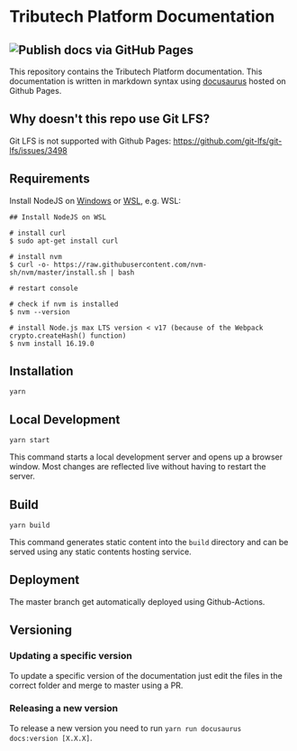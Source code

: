 # Tributech Platform Documentation

## ![Publish docs via GitHub Pages](https://github.com/tributech-solutions/tributech-DSK-docs/workflows/Publish%20docs%20via%20GitHub%20Pages/badge.svg?branch=master)

This repository contains the Tributech Platform documentation.
This documentation is written in markdown syntax using [docusaurus](https://docusaurus.io/docs/) hosted on Github Pages.

## Why doesn't this repo use Git LFS?

Git LFS is not supported with Github Pages: https://github.com/git-lfs/git-lfs/issues/3498

## Requirements 
Install NodeJS on [Windows](https://learn.microsoft.com/en-us/windows/dev-environment/javascript/nodejs-on-windows) or [WSL](https://learn.microsoft.com/en-us/windows/dev-environment/javascript/nodejs-on-wsl), e.g. WSL:
```
## Install NodeJS on WSL

# install curl
$ sudo apt-get install curl

# install nvm
$ curl -o- https://raw.githubusercontent.com/nvm-sh/nvm/master/install.sh | bash	

# restart console

# check if nvm is installed
$ nvm --version

# install Node.js max LTS version < v17 (because of the Webpack crypto.createHash() function)
$ nvm install 16.19.0
```

## Installation

```console
yarn
```

## Local Development

```console
yarn start
```

This command starts a local development server and opens up a browser window. Most changes are reflected live without having to restart the server.

## Build

```console
yarn build
```

This command generates static content into the `build` directory and can be served using any static contents hosting service.

## Deployment

The master branch get automatically deployed using Github-Actions.

## Versioning

### Updating a specific version

To update a specific version of the documentation just edit the files in the correct folder and merge to master using a PR.

### Releasing a new version

To release a new version you need to run `yarn run docusaurus docs:version [X.X.X]`.
